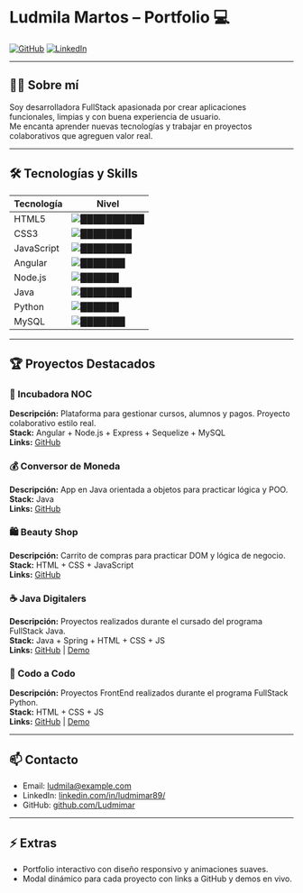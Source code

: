 # Ludmila Martos – Portfolio 💻

[![GitHub](https://img.shields.io/badge/GitHub-100000?style=for-the-badge&logo=github&logoColor=white)](https://github.com/Ludmimar)
[![LinkedIn](https://img.shields.io/badge/LinkedIn-0077B5?style=for-the-badge&logo=linkedin&logoColor=white)](https://www.linkedin.com/in/ludmimar89/)

---

## 👩‍💻 Sobre mí
Soy desarrolladora FullStack apasionada por crear aplicaciones funcionales, limpias y con buena experiencia de usuario.  
Me encanta aprender nuevas tecnologías y trabajar en proyectos colaborativos que agreguen valor real.  

---

## 🛠 Tecnologías y Skills

| Tecnología | Nivel |
|------------|-------|
| HTML5      | ![██████████](https://img.shields.io/badge/90%25-HTML5-brightgreen) |
| CSS3       | ![████████](https://img.shields.io/badge/85%25-CSS3-brightgreen) |
| JavaScript | ![████████](https://img.shields.io/badge/80%25-JavaScript-yellowgreen) |
| Angular    | ![███████](https://img.shields.io/badge/75%25-Angular-red) |
| Node.js    | ![██████](https://img.shields.io/badge/70%25-Node.js-brightgreen) |
| Java       | ![████████](https://img.shields.io/badge/80%25-Java-orange) |
| Python     | ![██████](https://img.shields.io/badge/70%25-Python-blue) |
| MySQL      | ![███████](https://img.shields.io/badge/75%25-MySQL-blue) |

---

## 🏆 Proyectos Destacados

### 🌸 Incubadora NOC
**Descripción:** Plataforma para gestionar cursos, alumnos y pagos. Proyecto colaborativo estilo real.  
**Stack:** Angular + Node.js + Express + Sequelize + MySQL  
**Links:** [GitHub](https://github.com/Ludmimar/Incubadora_Noc)  

### 💰 Conversor de Moneda
**Descripción:** App en Java orientada a objetos para practicar lógica y POO.  
**Stack:** Java  
**Links:** [GitHub](https://github.com/Ludmimar/DesafioConversorDeMoneda)  

### 🛍 Beauty Shop
**Descripción:** Carrito de compras para practicar DOM y lógica de negocio.  
**Stack:** HTML + CSS + JavaScript  
**Links:** [GitHub](https://github.com/Ludmimar)  

### ☕ Java Digitalers
**Descripción:** Proyectos realizados durante el cursado del programa FullStack Java.  
**Stack:** Java + Spring + HTML + CSS + JS  
**Links:** [GitHub](https://github.com/Ludmimar/Java-Digitalers/tree/main) | [Demo](https://fintech-banco.netlify.app/)  

### 🐍 Codo a Codo
**Descripción:** Proyectos FrontEnd realizados durante el programa FullStack Python.  
**Stack:** HTML + CSS + JS  
**Links:** [GitHub](https://github.com/Ludmimar/CodoaCodo-Grupo01) | [Demo](https://ludmimar.github.io/CodoaCodo-Grupo01/)  


---

## 📫 Contacto
- Email: [ludmila@example.com](mailto:ludmilamartos@gmail.com)  
- LinkedIn: [linkedin.com/in/ludmimar89/](https://www.linkedin.com/in/ludmimar89/)  
- GitHub: [github.com/Ludmimar](https://github.com/Ludmimar)  

---

## ⚡ Extras
- Portfolio interactivo con diseño responsivo y animaciones suaves.  
- Modal dinámico para cada proyecto con links a GitHub y demos en vivo.  
